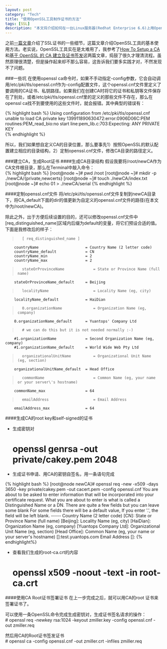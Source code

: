 ```yaml
---
layout: post    
category: "Tech"   
title: "使用OpenSSL工具制作证书的方法"      
tags: [SSL]
description: "本文将介绍如何在一台Linux服务器(Redhat Enterprise 6.6)上用OpenSSL工具制作CA(Certificate Authority) Root证书、用制作的Root证书签发SSL证书。 " 
---
```

<div class="message">
</div>

之前[一篇文章](http://blog.yuantops.com/tech/SSL-certificate-details-and-creation-guide/)介绍了SSL证书的一些细节，这篇文章介绍OpenSSL工具的基本使用方法。老实说，OpenSSL工具实在是太难用了，我参考了[How To Setup a CA](http://pages.cs.wisc.edu/~zmiller/ca-howto/)和[基于 OpenSSL 的 CA 建立及证书签发](http://rhythm-zju.blog.163.com/blog/static/310042008015115718637/)这两篇文章，捣鼓了很久才理清流程。虽然原理很清楚，但是操作起来却不那么容易，这告诉我们要多实践才对，不然发现不了问题。  

###一些坑
在使用openssl ca命令时，如果不手动指定-config参数，它会自动调用/etc/pki/tls/openssl.cnf作为-config配置文件，这个openssl.cnf文件里定义了要调用的CA证书、私钥路径。如果我们在创建CA时将它的证书和私钥等文件保存在了别处，或者/etc/pki/tls/openssl.cnf里的定义的那些文件不存在，那么在openssl ca找不到要使用的这些文件时，就会报错。其中典型的错误有：  

{% highlight bash %}
Using configuration from /etc/pki/tls/openssl.cnf
unable to load CA private key
139911890630472:error:0906D06C:PEM routines:PEM_read_bio:no start line:pem_lib.c:703:Expecting: ANY PRIVATE KEY  
{% endhighlight  %}

所以，我们如果想自定义CA的目录位置，那么要事先1）按照OpenSSL的默认配置建立相应的目录结构，2）定制openssl.cnf文件，修改CA目录的路径定义。  

###建立CA，生成Root证书
####生成CA目录结构
假设我要将/root/newCA作为CA文件根目录，那么在Terminal中敲入命令：  
{% highlight bash %}
[root@node ~]# pwd
/root
[root@node ~]# mkdir -p ./newCA/{private,newcerts}
[root@node ~]# touch ./newCA/index.txt
[root@node ~]# echo 01 > ./newCA/serial
{% endhighlight  %}

####定制openssl.cnf文件
将/etc/pki/tls/openssl.cnf文件复制到newCA目录下，将CA_default下面的dir的值更新为自定义的openssl.cnf文件的路径(在本文中为/root/newCA)。  

除此之外，出于方便后续设置的目的，还可以修改openssl.cnf文件中\[req_distinguished_name\]区域内后缀为default的变量，将它们预设合适的值。下面是我修改后的样子：  
>		[ req_distinguished_name ]
		countryName                     = Country Name (2 letter code)
		countryName_default             = CN
		countryName_min                 = 2
		countryName_max                 = 2

>		stateOrProvinceName             = State or Province Name (full name)
		stateOrProvinceName_default     = Beijing

>		localityName                    = Locality Name (eg, city)
		localityName_default            = HaiDian

>		0.organizationName              = Organization Name (eg, company)
		0.organizationName_default      = Yuantops' Company Ltd

>		# we can do this but it is not needed normally :-)
		#1.organizationName             = Second Organization Name (eg, company)
		#1.organizationName_default     = World Wide Web Pty Ltd

>		organizationalUnitName          = Organizational Unit Name (eg, section)
		organizationalUnitName_default  = Head Office

>		commonName                      = Common Name (eg, your name or your server\'s hostname)
		commonName_max                  = 64

>		emailAddress                    = Email Address
		emailAddress_max                = 64   

####生成CA的root key和self-signed的证书
- 生成密钥对  
	 # openssl genrsa -out private/cakey.pem 2048  
- 生成证书申请、用CA的密钥自签名，用一条语句完成  

{% highlight bash %}
[root@node newCA]# openssl req -new -x509 -days 3650 -key private/cakey.pem -out cacert.pem -config openssl.cnf
You are about to be asked to enter information that will be incorporated
into your certificate request.
What you are about to enter is what is called a Distinguished Name or a DN.
There are quite a few fields but you can leave some blank
For some fields there will be a default value,
	If you enter '.', the field will be left blank.
	-----
	Country Name (2 letter code) [CN]:
	State or Province Name (full name) [Beijing]:
	Locality Name (eg, city) [HaiDian]:
	Organization Name (eg, company) [Yuantops Company Ltd]:
	Organizational Unit Name (eg, section) [Head Office]:
	Common Name (eg, your name or your server's hostname) []:test.yuantops.com
	Email Address []:
{% endhighlight%}

- 查看我们生成的root-ca.crt的内容  
	 # openssl x509 -noout -text -in root-ca.crt

####使用CA Root证书签署证书
在上一步完成之后，就可以用CA的root 证书来签署证书了。  

可以使用一条OpenSSL命令完成生成密钥对，生成证书签名请求的操作：  
	 # openssl req -newkey rsa:1024 -keyout zmiller.key -config openssl.cnf -out zmiller.req   

然后用CA的Root证书签发证书  
	 # openssl ca -config openssl.cnf -out zmiller.crt -infiles zmiller.req 



